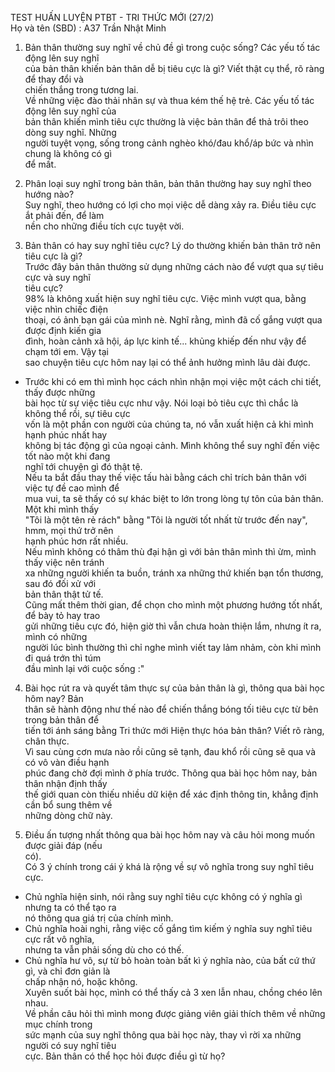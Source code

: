 TEST HUẤN LUYỆN PTBT - TRI THỨC MỚI (27/2)  
Họ và tên (SBD) : A37 Trần Nhật Minh  
1. Bản thân thường suy nghĩ về chủ đề gì trong cuộc sống? Các yếu tố tác động lên suy nghĩ  
của bản thân khiến bản thân dễ bị tiêu cực là gì? Viết thật cụ thể, rõ ràng để thay đổi và  
chiến thắng trong tương lai.  
Về những việc đào thải nhân sự và thua kém thế hệ trẻ. Các yếu tố tác động lên suy nghĩ của  
bản thân khiến mình tiêu cực thường là việc bản thân để thả trôi theo dòng suy nghĩ. Những  
người tuyệt vọng, sống trong cảnh nghèo khó/đau khổ/áp bức và nhìn chung là không có gì  
để mất.  

2. Phân loại suy nghĩ trong bản thân, bản thân thường hay suy nghĩ theo hướng nào?  
Suy nghĩ, theo hướng có lợi cho mọi việc dễ dàng xảy ra. Điều tiêu cực ắt phải đến, để làm  
nền cho những điều tích cực tuyệt vời.  

3. Bản thân có hay suy nghĩ tiêu cực? Lý do thường khiến bản thân trở nên tiêu cực là gì?  
Trước đây bản thân thường sử dụng những cách nào để vượt qua sự tiêu cực và suy nghĩ  
tiêu cực?  
98% là không xuất hiện suy nghĩ tiêu cực. Việc mình vượt qua, bằng việc nhìn chiếc điện  
thoại, có ảnh bạn gái của mình nè. Nghĩ rằng, mình đã cố gắng vượt qua được định kiến gia  
đình, hoàn cảnh xã hội, áp lực kinh tế... khủng khiếp đến như vậy để chạm tới em. Vậy tại  
sao chuyện tiêu cực hôm nay lại có thể ảnh hưởng mình lâu dài được.  
- Trước khi có em thì mình học cách nhìn nhận mọi việc một cách chi tiết, thấy được những  
bài học từ sự việc tiêu cực như vậy. Nói loại bỏ tiêu cực thì chắc là không thể rồi, sự tiêu cực  
vốn là một phần con người của chúng ta, nó vẫn xuất hiện cả khi mình hạnh phúc nhất hay  
không bị tác động gì của ngoại cảnh. Mình không thể suy nghĩ đến việc tốt nào một khi đang  
nghĩ tới chuyện gì đó thật tệ.  
Nếu ta bắt đầu thay thế việc tấu hài bằng cách chỉ trích bản thân với việc tự đề cao mình để  
mua vui, ta sẽ thấy có sự khác biệt to lớn trong lòng tự tôn của bản thân. Một khi mình thấy  
"Tôi là một tên rẻ rách" bằng "Tôi là người tốt nhất từ trước đến nay", hmm, mọi thứ trở nên  
hạnh phúc hơn rất nhiều.  
Nếu mình không có thâm thù đại hận gì với bản thân mình thì ừm, mình thấy việc nên tránh  
xa những người khiến ta buồn, tránh xa những thứ khiến bạn tổn thương, sau đó đối xử với  
bản thân thật tử tế.  
Cũng mất thêm thời gian, để chọn cho mình một phương hướng tốt nhất, để bày tỏ hay trao  
gửi những tiêu cực đó, hiện giờ thì vẫn chưa hoàn thiện lắm, nhưng ít ra, mình có những  
người lúc bình thường thì chỉ nghe mình viết tay lảm nhảm, còn khi mình đi quá trớn thì túm  
đầu mình lại với cuộc sống :"  

4. Bài học rút ra và quyết tâm thực sự của bản thân là gì, thông qua bài học hôm nay? Bản  
thân sẽ hành động như thế nào để chiến thắng bóng tối tiêu cực từ bên trong bản thân để  
tiến tới ánh sáng bằng Tri thức mới Hiện thực hóa bản thân? Viết rõ ràng, chân thực.  
Vì sau cùng cơn mưa nào rồi cũng sẽ tạnh, đau khổ rồi cũng sẽ qua và có vô vàn điều hạnh  
phúc đang chờ đợi mình ở phía trước. Thông qua bài học hôm nay, bản thân nhận định thấy  
thế giới quan còn thiếu nhiều dữ kiện để xác định thông tin, khẳng định cần bổ sung thêm về  
những dòng chữ này.  

5. Điều ấn tượng nhất thông qua bài học hôm nay và câu hỏi mong muốn được giải đáp (nếu  
có).  
Có 3 ý chính trong cái ý khá là rộng về sự vô nghĩa trong suy nghĩ tiêu cực.  
- Chủ nghĩa hiện sinh, nói rằng suy nghĩ tiêu cực không có ý nghĩa gì nhưng ta có thể tạo ra  
nó thông qua giá trị của chính mình.  
- Chủ nghĩa hoài nghi, rằng việc cố gắng tìm kiếm ý nghĩa suy nghĩ tiêu cực rất vô nghĩa,  
nhưng ta vẫn phải sống dù cho có thế.  
- Chủ nghĩa hư vô, sự từ bỏ hoàn toàn bất kì ý nghĩa nào, của bất cứ thứ gì, và chỉ đơn giản là  
chấp nhận nó, hoặc không.  
Xuyên suốt bài học, mình có thể thấy cả 3 xen lẫn nhau, chồng chéo lên nhau.  
Về phần câu hỏi thì mình mong được giảng viên giải thích thêm về những mục chính trong  
sức mạnh của suy nghĩ thông qua bài học này, thay vì rời xa những người có suy nghĩ tiêu  
cực. Bản thân có thể học hỏi được điều gì từ họ?